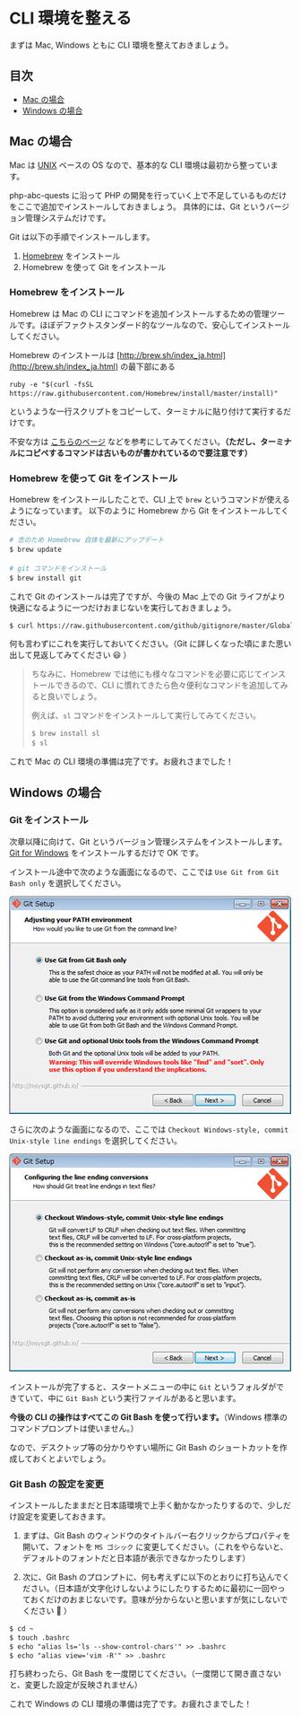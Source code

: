 # CLI 環境を整える

まずは Mac, Windows ともに CLI 環境を整えておきましょう。

## 目次

* [Mac の場合](#mac)
* [Windows の場合](#win)

<a name="mac"></a>
## Mac の場合

Mac は [UNIX](http://ja.wikipedia.org/wiki/UNIX) ベースの OS なので、基本的な CLI 環境は最初から整っています。

php-abc-quests に沿って PHP の開発を行っていく上で不足しているものだけをここで追加でインストールしておきましょう。
具体的には、Git というバージョン管理システムだけです。

Git は以下の手順でインストールします。

1. [Homebrew](http://ja.wikipedia.org/wiki/Homebrew_%28%E3%83%91%E3%83%83%E3%82%B1%E3%83%BC%E3%82%B8%E7%AE%A1%E7%90%86%E3%82%B7%E3%82%B9%E3%83%86%E3%83%A0%29) をインストール
2. Homebrew を使って Git をインストール

### Homebrew をインストール

Homebrew は Mac の CLI にコマンドを追加インストールするための管理ツールです。ほぼデファクトスタンダード的なツールなので、安心してインストールしてください。

Homebrew のインストールは [http://brew.sh/index_ja.html](http://brew.sh/index_ja.html) の最下部にある

```
ruby -e "$(curl -fsSL https://raw.githubusercontent.com/Homebrew/install/master/install)"
```

というような一行スクリプトをコピーして、ターミナルに貼り付けて実行するだけです。

不安な方は [こちらのページ](http://www.tettori.net/post/1442/) などを参考にしてみてください。**（ただし、ターミナルにコピペするコマンドは古いものが書かれているので要注意です）**

### Homebrew を使って Git をインストール

Homebrew をインストールしたことで、CLI 上で `brew` というコマンドが使えるようになっています。
以下のように Homebrew から Git をインストールしてください。

```bash
# 念のため Homebrew 自体を最新にアップデート
$ brew update

# git コマンドをインストール
$ brew install git
```

これで Git のインストールは完了ですが、今後の Mac 上での Git ライフがより快適になるように一つだけおまじないを実行しておきましょう。

```bash
$ curl https://raw.githubusercontent.com/github/gitignore/master/Global/OSX.gitignore > ~/.gitignore_global
```

何も言わずにこれを実行しておいてください。（Git に詳しくなった頃にまた思い出して見返してみてください :smiley: ）

> ちなみに、Homebrew では他にも様々なコマンドを必要に応じてインストールできるので、CLI に慣れてきたら色々便利なコマンドを追加してみると良いでしょう。
>
> 例えば、`sl` コマンドをインストールして実行してみてください。
>
> ```bash
> $ brew install sl
> $ sl
> ```

これで Mac の CLI 環境の準備は完了です。お疲れさまでした！

<a name="win"></a>
## Windows の場合

### Git をインストール

次章以降に向けて、Git というバージョン管理システムをインストールします。
[Git for Windows](https://msysgit.github.io/) をインストールするだけで OK です。

インストール途中で次のような画面になるので、ここでは `Use Git from Git Bash only` を選択してください。

![image](assets/img/install-cli-01.png)

さらに次のような画面になるので、ここでは `Checkout Windows-style, commit Unix-style line endings` を選択してください。

![image](assets/img/install-cli-02.png)

インストールが完了すると、スタートメニューの中に `Git` というフォルダができていて、中に `Git Bash` という実行ファイルがあると思います。

**今後の CLI の操作はすべてこの Git Bash を使って行います。**（Windows 標準のコマンドプロンプトは使いません。）

なので、デスクトップ等の分かりやすい場所に Git Bash のショートカットを作成しておくとよいでしょう。

### Git Bash の設定を変更

インストールしたままだと日本語環境で上手く動かなかったりするので、少しだけ設定を変更しておきます。

1. まずは、Git Bash のウィンドウのタイトルバー右クリックからプロパティを開いて、フォントを `MS ゴシック` に変更してください。（これをやらないと、デフォルトのフォントだと日本語が表示できなかったりします）

2. 次に、Git Bash のプロンプトに、何も考えずに以下のとおりに打ち込んでください。（日本語が文字化けしないようにしたりするために最初に一回やっておくだけのおまじないです。意味が分からないと思いますが気にしないでください :bow: ）

```
$ cd ~
$ touch .bashrc
$ echo "alias ls='ls --show-control-chars'" >> .bashrc
$ echo "alias view='vim -R'" >> .bashrc
```

打ち終わったら、Git Bash を一度閉じてください。（一度閉じて開き直さないと、変更した設定が反映されません）

これで Windows の CLI 環境の準備は完了です。お疲れさまでした！
